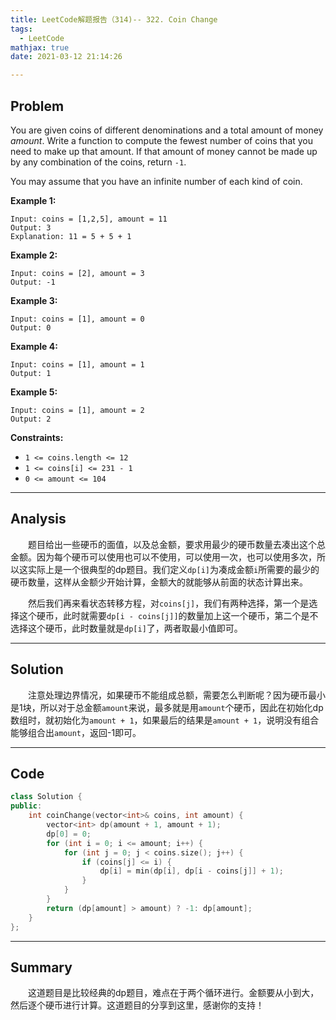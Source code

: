 ```yaml
---
title: LeetCode解题报告（314)-- 322. Coin Change
tags:
  - LeetCode
mathjax: true
date: 2021-03-12 21:14:26

---
```


## Problem

You are given coins of different denominations and a total amount of money *amount*. Write a function to compute the fewest number of coins that you need to make up that amount. If that amount of money cannot be made up by any combination of the coins, return `-1`.

You may assume that you have an infinite number of each kind of coin.

<!-- more -->

**Example 1:**

```
Input: coins = [1,2,5], amount = 11
Output: 3
Explanation: 11 = 5 + 5 + 1
```

**Example 2:**

```
Input: coins = [2], amount = 3
Output: -1
```

**Example 3:**

```
Input: coins = [1], amount = 0
Output: 0
```

**Example 4:**

```
Input: coins = [1], amount = 1
Output: 1
```

**Example 5:**

```
Input: coins = [1], amount = 2
Output: 2
```



**Constraints:**

- `1 <= coins.length <= 12`
- `1 <= coins[i] <= 231 - 1`
- `0 <= amount <= 104`

------

## Analysis

&emsp;&emsp;题目给出一些硬币的面值，以及总金额，要求用最少的硬币数量去凑出这个总金额。因为每个硬币可以使用也可以不使用，可以使用一次，也可以使用多次，所以这实际上是一个很典型的dp题目。我们定义`dp[i]`为凑成金额`i`所需要的最少的硬币数量，这样从金额少开始计算，金额大的就能够从前面的状态计算出来。

&emsp;&emsp;然后我们再来看状态转移方程，对`coins[j]`，我们有两种选择，第一个是选择这个硬币，此时就需要`dp[i - coins[j]]`的数量加上这一个硬币，第二个是不选择这个硬币，此时数量就是`dp[i]`了，两者取最小值即可。

------

## Solution

&emsp;&emsp;注意处理边界情况，如果硬币不能组成总额，需要怎么判断呢？因为硬币最小是1块，所以对于总金额`amount`来说，最多就是用`amount`个硬币，因此在初始化dp数组时，就初始化为`amount + 1`，如果最后的结果是`amount + 1`，说明没有组合能够组合出`amount`，返回-1即可。

------

## Code

```c++
class Solution {
public:
    int coinChange(vector<int>& coins, int amount) {
        vector<int> dp(amount + 1, amount + 1);
        dp[0] = 0;
        for (int i = 0; i <= amount; i++) {
            for (int j = 0; j < coins.size(); j++) {
                if (coins[j] <= i) {
                    dp[i] = min(dp[i], dp[i - coins[j]] + 1);
                }
            }
        }
        return (dp[amount] > amount) ? -1: dp[amount];
    }
};
```

------

## Summary

&emsp;&emsp;这道题目是比较经典的dp题目，难点在于两个循环进行。金额要从小到大，然后逐个硬币进行计算。这道题目的分享到这里，感谢你的支持！
